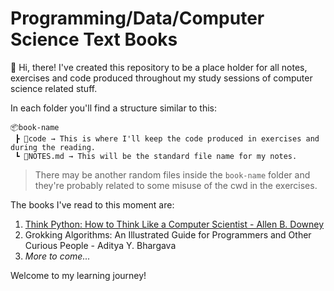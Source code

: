 # Programming/Data/Computer Science Text Books

:wave: Hi, there! I've created this repository to be a place holder for all notes, exercises and code produced throughout my study sessions of computer science related stuff.

In each folder you'll find a structure similar to this:

```
📦book-name
 ┣ 📂code → This is where I'll keep the code produced in exercises and during the reading.
 ┗ 📜NOTES.md → This will be the standard file name for my notes.
```

> There may be another random files inside the `book-name` folder and they're probably related to some misuse of the cwd in the exercises.

The books I've read to this moment are:

1. [Think Python: How to Think Like a Computer Scientist - Allen B. Downey](https://greenteapress.com/wp/think-python-2e/)
2. Grokking Algorithms: An Illustrated Guide for Programmers and Other Curious People - Aditya Y. Bhargava
3. *More to come...*


Welcome to my learning journey!
